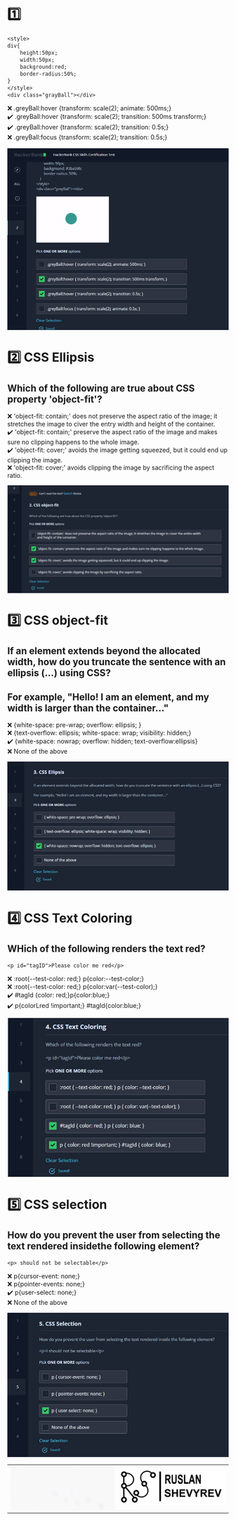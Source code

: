 # :one:
```
<style>
div{
	height:50px;
	width:50px;
	background:red;
	border-radius:50%;
}
</style>
<div class="grayBall"></div>
```

:x: .greyBall:hover {transform: scale(2); animate: 500ms;}\
:heavy_check_mark: .greyBall:hover {transform: scale(2); transition: 500ms transform;}\
:heavy_check_mark: .greyBall:hover {transform: scale(2); transition: 0.5s;}\
:x: .greyBall:focus {transform: scale(2); transition: 0.5s;}

<img src="/Answer_images/Answer_1.png" title="answer_1">

# :two: CSS Ellipsis

## Which of the following are true about CSS property 'object-fit'?

:x: 'object-fit: contain;' does not preserve the aspect ratio of the image; it stretches the image to civer the entry width and height of the container.\
:heavy_check_mark: 'object-fit: contain;' preserve the aspect ratio of the image and makes sure no clipping happens to the whole image.\
:heavy_check_mark: 'object-fit: cover;' avoids the image getting squeezed, but it could end up clipping the image.\
:x: 'object-fit: cover;' avoids clipping the image by sacrificing the aspect ratio.

<img src="/Answer_images/Answer_2.png" title="answer_2">

# :three: CSS object-fit

## If an element extends beyond the allocated width, how do you truncate the sentence with an ellipsis (...) using CSS?

## For example, "Hello! I am an element, and my width is larger than the container..."

:x: {white-space: pre-wrap; overflow: ellipsis; }\
:x: {text-overflow: ellipsis; white-space: wrap; visibility: hidden;}\
:heavy_check_mark: {white-space: nowrap; overflow: hidden; text-overflow:ellipsis}\
:x: None of the above

<img src="/Answer_images/Answer_3.png" title="answer_3">

# :four: CSS Text Coloring

## WHich of the following renders the text red?

```
<p id="tagID">Please color me red</p>
```

:x: :root{--test-color: red;} p{color:--test-color;}\
:x: :root{--test-color: red;} p{color:var(--test-color);}\
:heavy_check_mark: #tagId {color: red;}p{color:blue;}\
:heavy_check_mark: p{colorLred !important;} #tagId{color:blue;}

<img src="/Answer_images/Answer_4.png" title="answer_4">

# :five: CSS selection

## How do you prevent the user from selecting the text rendered insidethe following element?

```
<p> should not be selectable</p>
```

:x: p{cursor-event: none;}\
:x: p{pointer-events: none;}\
:heavy_check_mark: p{user-select: none;}\
:x: None of the above

<img src="/Answer_images/Answer_5.png" title="answer_5">

<table>
  <tr>
    <td valign="center" width="49%"><img src="https://github.com/Ruslan-Shevyrev/Ruslan-Shevyrev/blob/main/logoRS/logo_mini.gif" title="logo"></td>
    <td valign="center" width="49%"><img src="https://github.com/Ruslan-Shevyrev/Ruslan-Shevyrev/blob/main/logoRS/logoRS_FULL.png" title="RuslanShevyrev"></td>
  </tr>
</table>